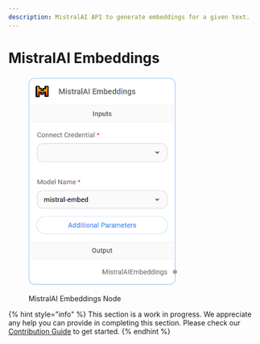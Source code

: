 ```yaml
---
description: MistralAI API to generate embeddings for a given text.
---
```


# MistralAI Embeddings

<figure><img src="../../../.gitbook/assets/image (10).png" alt="" width="295"><figcaption><p>MistralAI Embeddings Node</p></figcaption></figure>

{% hint style="info" %}
This section is a work in progress. We appreciate any help you can provide in completing this section. Please check our [Contribution Guide](https://toi500.gitbook.io/flowise-docs/contributing) to get started.
{% endhint %}
